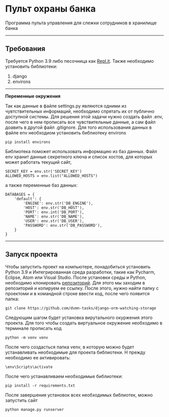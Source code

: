 # Пульт охраны банка

Программа пульта управления для слежки сотрудников в хранилище банка

---

## Требования

Требуется Python 3.9 либо песочница как [Repl.it](https://replit.com/). Также необходимо установить библиотеки:
1. django
2. environs

---

__Переменные окружения__

Так как данные в файле settings.py являются одними из чувтствительных информаций, необходимо спрятать их от публично доступной системы. Для решения этой задачи нужно создать файл .env, после чего в нем прописать все чувствительные данные, а сам файл доавить в другой файл .gitignore. Для того использования данных в файле env необходиом установить библиотеку environs
```
pip install environs
```
Библиотека поможет использовать информацию из баз данных. Файл env хранит данные секретного ключа и список хостов, для которых может работать текущий сайт,
```
SECRET_KEY = env.str('SECRET_KEY')
ALLOWED_HOSTS = env.list("ALLOWED_HOSTS")
```
а также переменные баз данных:
```
DATABASES = {
    'default': {
        'ENGINE': env.str('DB_ENGINE'),
        'HOST': env.str('DB_HOST'),
        'PORT': env.int('DB_PORT'),
        'NAME': env.str('DB_NAME'),
        'USER': env.str('DB_USER'),
        'PASSWORD': env.str('DB_PASSWORD'),
    }
}
```



---

## Запуск проекта


Чтобы запустить проект на компьютере, понадобиться установить Python 3.9 и Интегрированная среда разработки, такие как Pycharm, Eclipse, Atom или Visual Studio. После установки среды и Python, необходимо клонировать [репозиторий](https://github.com/dvmn-tasks/django-orm-watching-storage). Для этого мы заходим в репозиторий и копируем ее ссылку. После этого, нужно найти папку с проектоми и в командной строке ввести код, после чего появится папка:
```
git clone https://github.com/dvmn-tasks/django-orm-watching-storage
```

Следующим шагом будет установка вирутального окуржения этого проекта. Для того чтобы создать виртуальное окружение необходимо в терминале прописать код
```
python -m venv venv
```

После чего создасться папка venv, в которую можно будет устанавливать необходимые для проекта библиотеки. Н прежду необходимо ее активировать: 
```
\env\Scripts\activate
```

После чего устанавливаем необходимые библиотеки:
```
pip install -r requirements.txt
```

После завершения установок всех необходимых библиотек, можно запустить сайт
```
python manage.py runserver
```